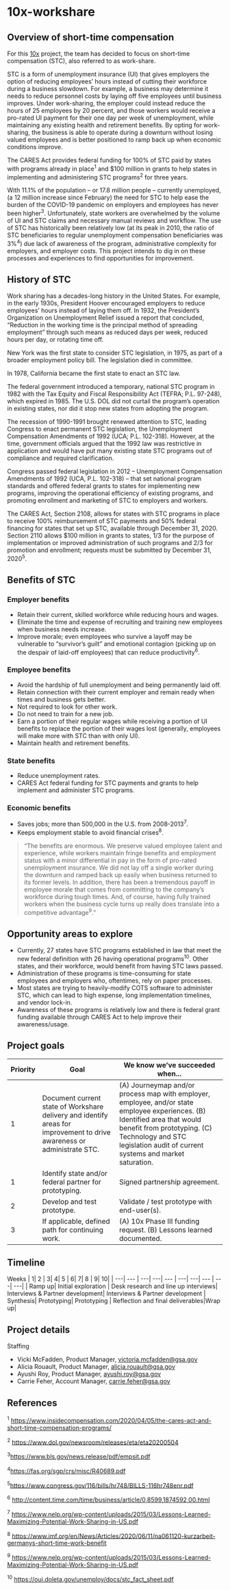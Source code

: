 # 10x-workshare

## Overview of short-time compensation
For this [10x](https://10x.gsa.gov/) project, the team has decided to focus on short-time compensation (STC), also referred to as work-share. 

STC is a form of unemployment insurance (UI) that gives employers the option of reducing employees’ hours instead of cutting their workforce during a business slowdown. For example, a business may determine it needs to reduce personnel costs by laying off five employees until business improves. Under work-sharing, the employer could instead reduce the hours of 25 employees by 20 percent, and those workers would receive a pro-rated UI payment for their one day per week of unemployment, while maintaining any existing health and retirement benefits. By opting for work-sharing, the business is able to operate during a downturn without losing valued employees and is better positioned to ramp back up when economic conditions improve.

The CARES Act provides federal funding for 100% of STC paid by states with programs already in place<sup>1</sup> and $100 million in grants to help states in implementing and administering STC programs<sup>2</sup> for three years.

With 11.1% of the population – or 17.8 million people – currently unemployed, (a 12 million increase since February) the need for STC to help ease the burden of the COVID-19 pandemic on employers and employees has never been higher<sup>3</sup>. Unfortunately, state workers are overwhelmed by the volume of UI and STC claims and necessary manual reviews and workflow. The use of STC has historically been relatively low (at its peak in 2010, the ratio of STC beneficiaries to regular unemployment compensation beneficiaries was 3%<sup>4</sup>) due lack of awareness of the program, administrative complexity for employers, and employer costs. This project intends to dig in on these processes and experiences to find opportunities for improvement. 

## History of STC
Work sharing has a decades-long history in the United States. For example, in the early 1930s, President Hoover encouraged employers to reduce employees’ hours instead of laying them off. In 1932, the President’s Organization on Unemployment Relief issued a report that concluded, “Reduction in the working time is the principal method of spreading employment” through such means as reduced days per week, reduced hours per day, or rotating time off. 

New York was the first state to consider STC legislation, in 1975, as part of a broader employment policy bill. The legislation died in committee.

In 1978, California became the first state to enact an STC law. 

The federal government introduced a temporary, national STC program in 1982 with the Tax Equity and Fiscal Responsibility Act (TEFRA; P.L. 97-248), which expired in 1985. The U.S. DOL did not curtail the program’s operation in existing states, nor did it stop new states from adopting the program. 

The recession of 1990-1991 brought renewed attention to STC, leading Congress to enact permanent STC legislation, the Unemployment Compensation Amendments of 1992 (UCA; P.L. 102-318). However, at the time, government officials argued that the 1992 law was restrictive in application and would have put many existing state STC programs out of compliance and required clarification.

Congress passed federal legislation in 2012 – Unemployment Compensation Amendments of 1992 (UCA, P.L. 102-318) – that set national program standards and offered federal grants to states for implementing new programs, improving the operational efficiency of existing programs, and promoting enrollment and marketing of STC to employers and workers. 

The CARES Act, Section 2108, allows for states with STC programs in place to receive 100% reimbursement of STC payments and 50% federal financing for states that set up STC, available through December 31, 2020. Section 2110 allows $100 million in grants to states, 1/3 for the purpose of implementation or improved administration of such programs and 2/3 for promotion and enrollment; requests must be submitted by December 31, 2020<sup>5</sup>.

## Benefits of STC

### Employer benefits
* Retain their current, skilled workforce while reducing hours and wages.
* Eliminate the time and expense of recruiting and training new employees when business needs increase.
* Improve morale; even employees who survive a layoff may be vulnerable to “survivor’s guilt” and emotional contagion (picking up on the despair of laid-off employees) that can reduce productivity<sup>6</sup>.

### Employee benefits
* Avoid the hardship of full unemployment and being permanently laid off.
* Retain connection with their current employer and remain ready when times and business gets better.
* Not required to look for other work.
* Do not need to train for a new job.
* Earn a portion of their regular wages while receiving a portion of UI benefits to replace the portion of their wages lost (generally, employees will make more with STC than with only UI). 
* Maintain health and retirement benefits.

### State benefits
* Reduce unemployment rates.
* CARES Act federal funding for STC payments and grants to help implement and administer STC programs. 

### Economic benefits
* Saves jobs; more than 500,000 in the U.S. from 2008-2013<sup>7</sup>.
* Keeps employment stable to avoid financial crises<sup>8</sup>. 

> “The benefits are enormous. We preserve valued employee talent and experience, while workers maintain fringe benefits and employment status with a minor differential in pay in the form of pro-rated unemployment insurance. We did not lay off a single worker during the downturn and ramped back up easily when business returned to its former levels. In addition, there has been a tremendous payoff in employee morale that comes from committing to the company’s workforce during tough times. And, of course, having fully trained workers when the business cycle turns up really does translate into a competitive advantage<sup>9</sup>.” 

## Opportunity areas to explore
* Currently, 27 states have STC programs established in law that meet the new federal definition with 26 having operational programs<sup>10</sup>. Other states, and their workforce, would benefit from having STC laws passed.
* Administration of these programs is time-consuming for state employees and employers who, oftentimes, rely on paper processes.
* Most states are trying to heavily-modify COTS software to administer STC, which can lead to high expense, long implementation timelines, and vendor lock-in.
* Awareness of these programs is relatively low and there is federal grant funding available through CARES Act to help improve their awareness/usage.

## Project goals
| Priority        | Goal          | We know we’ve succeeded when... | 
| ------------- |-------------| -----|
| 1      | Document current state of Workshare delivery and identify areas for improvement to drive awareness or administrate STC. | (A) Journeymap and/or process map with employer, employee, and/or state employee experiences. (B) Identified area that would benefit from prototyping. (C) Technology and STC legislation audit of current systems and market saturation.  |
| 1      | Identify state and/or federal partner for prototyping.      |   Signed partnership agreement. |
| 2 | Develop and test prototype.     |   Validate / test prototype with end-user(s). |
| 3 | If applicable, defined path for continuing work.     |   (A) 10x Phase III funding request. (B) Lessons learned documented. |

## Timeline
Weeks
| 1| 2 | 3| 4| 5 | 6| 7| 8 | 9| 10|
| ---| --- | ---| ---| --- | ---| ---| --- | ---| ---|
| Ramp up| Initial exploration | Desk research and line up interviews| Interviews & Partner development| Interviews & Partner development | Synthesis| Prototyping| Prototyping | Reflection and final deliverables|Wrap up|

## Project details
Staffing
* Vicki McFadden, Product Manager, victoria.mcfadden@gsa.gov
* Alicia Rouault, Product Manager, alicia.rouault@gsa.gov
* Ayushi Roy, Product Manager, ayushi.roy@gsa.gov
* Carrie Feher, Account Manager, carrie.feher@gsa.gov

## References
<sup>1</sup> https://www.insidecompensation.com/2020/04/05/the-cares-act-and-short-time-compensation-programs/

<sup>2</sup> https://www.dol.gov/newsroom/releases/eta/eta20200504

<sup>3</sup>https://www.bls.gov/news.release/pdf/empsit.pdf

<sup>4</sup>https://fas.org/sgp/crs/misc/R40689.pdf

<sup>5</sup>https://www.congress.gov/116/bills/hr748/BILLS-116hr748enr.pdf

<sup>6</sup> http://content.time.com/time/business/article/0,8599,1874592,00.html

<sup>7</sup> https://www.nelp.org/wp-content/uploads/2015/03/Lessons-Learned-Maximizing-Potential-Work-Sharing-in-US.pdf

<sup>8</sup> https://www.imf.org/en/News/Articles/2020/06/11/na061120-kurzarbeit-germanys-short-time-work-benefit

<sup>9</sup> https://www.nelp.org/wp-content/uploads/2015/03/Lessons-Learned-Maximizing-Potential-Work-Sharing-in-US.pdf

<sup>10</sup> https://oui.doleta.gov/unemploy/docs/stc_fact_sheet.pdf
